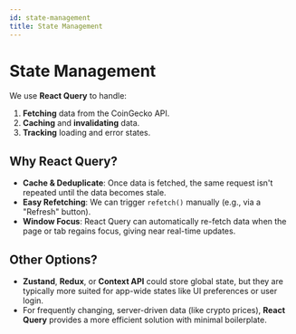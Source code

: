 ```yaml
---
id: state-management
title: State Management
---
```



# State Management


We use **React Query** to handle:


1. **Fetching** data from the CoinGecko API.
2. **Caching** and **invalidating** data.
3. **Tracking** loading and error states.


## Why React Query?


- **Cache & Deduplicate**: Once data is fetched, the same request isn't repeated until the data becomes stale.
- **Easy Refetching**: We can trigger `refetch()` manually (e.g., via a "Refresh" button).
- **Window Focus**: React Query can automatically re-fetch data when the page or tab regains focus, giving near real-time updates.


## Other Options?


- **Zustand**, **Redux**, or **Context API** could store global state, but they are typically more suited for app-wide states like UI preferences or user login. 
- For frequently changing, server-driven data (like crypto prices), **React Query** provides a more efficient solution with minimal boilerplate.

